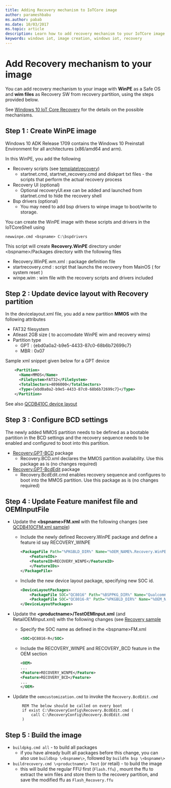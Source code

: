 ```yaml
---
title: Adding Recovery mechanism to IoTCore image
author: parameshbabu
ms.author: pabab
ms.date: 10/03/2017
ms.topic: article
description: Learn how to add recovery mechanism to your IoTCore image.
keywords: windows iot, image creation, windows iot, recovery
---
```


# Add Recovery mechanism to your image

You can add recovery mechanism to your image with **WinPE** as a Safe OS and **wim files** as Recovery SW from recovery partition, using the steps provided below.

See [Windows 10 IoT Core Recovery](../commercialize-your-device/Recovery.md) for the details on the possible mechanisms.

## Step 1 : Create WinPE image 
Windows 10 ADK Release 1709 contains the Windows 10 Preinstall Environment for all architectures (x86/amd64 and arm).

In this WinPE, you add the following

- Recovery scripts (see [template\recovery](https://github.com/ms-iot/iot-adk-addonkit/tree/master/Templates/recovery))
    - startnet.cmd, startnet_recovery.cmd and diskpart txt files - the scripts that perform the actual recovery process
- Recovery UI (optional)
    - Optional recoveryUI.exe can be added and launched from startnet.cmd to hide the recovery shell
- Bsp drivers (optional)
    - You may need to add bsp drivers to winpe image to boot/write to storage. 

You can create the WinPE image with these scripts and drivers in the IoTCoreShell using 
``` 
newwinpe.cmd <bspname> C:\bspdrivers
```
This script will create **Recovery.WinPE** directory under \<bspname\>/Packages directory with the following files

- Recovery.WinPE.wm.xml : package definition file
- startrecovery.cmd : script that launchs the recovery from MainOS ( for system reset )
- winpe.wim : wim file with the recovery scripts and drivers included

## Step 2 : Update device layout with Recovery partition

In the devicelayout.xml file, you add a new partition **MMOS** with the following attributes
- FAT32 filesystem
- Atleast 2GB size ( to accomodate WinPE wim and recovery wims)
- Partition type 
    - GPT : {ebd0a0a2-b9e5-4433-87c0-68b6b72699c7}
    - MBR : 0x07

Sample xml snippet given below for a GPT device
```xml
    <Partition>
      <Name>MMOS</Name>
      <FileSystem>FAT32</FileSystem>
      <TotalSectors>4096000</TotalSectors>
      <Type>{ebd0a0a2-b9e5-4433-87c0-68b6b72699c7}</Type>
    </Partition>
```
See also [QCDB410C device layout](https://github.com/ms-iot/iot-adk-addonkit/blob/master/Source-arm/BSP/QCDB410C/Packages/QCDB410C.DeviceLayout-R/DeviceLayout.xml)

## Step 3 : Configure BCD settings
The newly added MMOS partition needs to be defined as a bootable partition in the BCD settings and the recovery sequence needs to be enabled and configured to boot into this partition.

- [Recovery.GPT-BCD](https://github.com/ms-iot/iot-adk-addonkit/tree/master/Common/Packages/Recovery.GPT-BCD) package
    - Recovery.BCD.xml declares the MMOS partition availability. Use this package as is (no changes required)
- [Recovery.GPT-BcdEdit](https://github.com/ms-iot/iot-adk-addonkit/tree/master/Common/Packages/Recovery.GPT-BcdEdit) package
    - Recovery.BcdEdit.cmd enables recovery sequence and configures to boot into the MMOS partition. Use this package as is (no changes required)


## Step 4 : Update Feature manifest file and OEMInputFile
- Update the **\<bspname\>FM.xml** with the following changes (see [QCDB410CFM.xml sample](https://github.com/ms-iot/iot-adk-addonkit/blob/master/Source-arm/BSP/QCDB410C/Packages/QCDB410CFM.xml))

    - Include the newly defined Recovery.WinPE package and define a feature id say RECOVERY_WINPE
        ```xml
        <PackageFile Path="%PKGBLD_DIR%" Name="%OEM_NAME%.Recovery.WinPE.cab">
            <FeatureIDs>
            <FeatureID>RECOVERY_WINPE</FeatureID>
            </FeatureIDs>
        </PackageFile>
        ```
    - Include the new device layout package, specifying new SOC id.
        ```xml
        <DeviceLayoutPackages>
            <PackageFile SOC="QC8016" Path="%BSPPKG_DIR%" Name="Qualcomm.QC8916.DeviceLayout.cab" />
            <PackageFile SOC="QC8016-R" Path="%PKGBLD_DIR%" Name="%OEM_NAME%.bspname.DeviceLayout-R.cab" />
        </DeviceLayoutPackages>    
        ```
- Update the **\<productname\>/TestOEMInput.xml** (and RetailOEMInput.xml) with the following changes (see [Recovery sample](https://github.com/ms-iot/iot-adk-addonkit/blob/develop/Source-arm/Products/RecoverySample/TestOEMInput.xml)

    - Specify the SOC name as defined in the \<bspname\>FM.xml
        ```xml
        <SOC>QC8016-R</SOC>
        ```
    - Include the RECOVERY_WINPE and RECOVERY_BCD feature in the OEM section
        ```xml
        <OEM>
        ...
        <Feature>RECOVERY_WINPE</Feature>
        <Feature>RECOVERY_BCD</Feature>
        ...
        </OEM>
        ```
- Update the `oemcustomization.cmd` to invoke the `Recovery.BcdEdit.cmd`
    ```
        REM The below should be called on every boot
        if exist C:\RecoveryConfig\Recovery.BcdEdit.cmd (
            call C:\RecoveryConfig\Recovery.BcdEdit.cmd
        )
    ```

## Step 5 : Build the image

- `buildpkg.cmd all` - to build all packages 
    - if you have already built all packages before this change, you can also use `buildbsp \<bspname\>`, followed by `buildfm bsp \<bspname\>`
- `buildrecovery.cmd \<productname\> Test` (or retail) - to build the image
    - this will build the regular FFU first (`Flash.ffu`) , mount the ffu to extract the wim files and store them to the recovery partition, and save the modified ffu as `Flash_Recovery.ffu`

